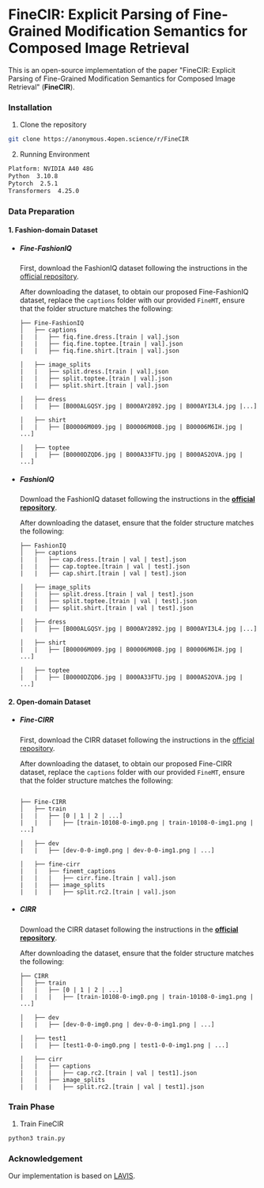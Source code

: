 # FineCIR: Explicit Parsing of Fine-Grained Modification Semantics for Composed Image Retrieval

This is an open-source implementation of the paper "FineCIR: Explicit Parsing of Fine-Grained Modification Semantics for Composed Image Retrieval" (**FineCIR**).




### Installation
1. Clone the repository

```sh
git clone https://anonymous.4open.science/r/FineCIR
```

2. Running Environment

```sh
Platform: NVIDIA A40 48G
Python  3.10.8
Pytorch  2.5.1
Transformers  4.25.0
```


### Data Preparation

#### 1. Fashion-domain Dataset


  - ##### Fine-FashionIQ
    First, download the FashionIQ dataset following the instructions in
    the [official repository](https://github.com/XiaoxiaoGuo/fashion-iq).

    After downloading the dataset, to obtain our proposed Fine-FashionIQ dataset, replace the ```captions``` folder with our provided ```FineMT```, ensure that the folder structure matches the following:
    ```
    ├── Fine-FashionIQ
    │   ├── captions
    |   |   ├── fiq.fine.dress.[train | val].json
    |   |   ├── fiq.fine.toptee.[train | val].json
    |   |   ├── fiq.fine.shirt.[train | val].json

    │   ├── image_splits
    |   |   ├── split.dress.[train | val].json
    |   |   ├── split.toptee.[train | val].json
    |   |   ├── split.shirt.[train | val].json

    │   ├── dress
    |   |   ├── [B000ALGQSY.jpg | B000AY2892.jpg | B000AYI3L4.jpg |...]

    │   ├── shirt
    |   |   ├── [B00006M009.jpg | B00006M00B.jpg | B00006M6IH.jpg | ...]

    │   ├── toptee
    |   |   ├── [B0000DZQD6.jpg | B000A33FTU.jpg | B000AS2OVA.jpg | ...]
    ```


  - ##### FashionIQ

    Download the FashionIQ dataset following the instructions in
    the [**official repository**](https://github.com/XiaoxiaoGuo/fashion-iq).

    After downloading the dataset, ensure that the folder structure matches the following:

    ```
    ├── FashionIQ
    │   ├── captions
    |   |   ├── cap.dress.[train | val | test].json
    |   |   ├── cap.toptee.[train | val | test].json
    |   |   ├── cap.shirt.[train | val | test].json

    │   ├── image_splits
    |   |   ├── split.dress.[train | val | test].json
    |   |   ├── split.toptee.[train | val | test].json
    |   |   ├── split.shirt.[train | val | test].json

    │   ├── dress
    |   |   ├── [B000ALGQSY.jpg | B000AY2892.jpg | B000AYI3L4.jpg |...]

    │   ├── shirt
    |   |   ├── [B00006M009.jpg | B00006M00B.jpg | B00006M6IH.jpg | ...]

    │   ├── toptee
    |   |   ├── [B0000DZQD6.jpg | B000A33FTU.jpg | B000AS2OVA.jpg | ...]
    ```



#### 2. Open-domain Dataset

  - ##### Fine-CIRR

    First, download the CIRR dataset following the instructions in the [official repository](https://github.com/Cuberick-Orion/CIRR).

    After downloading the dataset, to obtain our proposed Fine-CIRR dataset, replace the ```captions``` folder with our provided ```FineMT```, ensure that the folder structure matches the following:

    ```

    ├── Fine-CIRR
    │   ├── train
    |   |   ├── [0 | 1 | 2 | ...]
    |   |   |   ├── [train-10108-0-img0.png | train-10108-0-img1.png | ...]

    │   ├── dev
    |   |   ├── [dev-0-0-img0.png | dev-0-0-img1.png | ...]

    │   ├── fine-cirr
    |   |   ├── finemt_captions
    |   |   |   ├── cirr.fine.[train | val].json
    |   |   ├── image_splits
    |   |   |   ├── split.rc2.[train | val].json
    ```


  - ##### CIRR

    Download the CIRR dataset following the instructions in the [**official repository**](https://github.com/Cuberick-Orion/CIRR).

    After downloading the dataset, ensure that the folder structure matches the following:

    ```
    ├── CIRR
    │   ├── train
    |   |   ├── [0 | 1 | 2 | ...]
    |   |   |   ├── [train-10108-0-img0.png | train-10108-0-img1.png | ...]

    │   ├── dev
    |   |   ├── [dev-0-0-img0.png | dev-0-0-img1.png | ...]

    │   ├── test1
    |   |   ├── [test1-0-0-img0.png | test1-0-0-img1.png | ...]

    │   ├── cirr
    |   |   ├── captions
    |   |   |   ├── cap.rc2.[train | val | test1].json
    |   |   ├── image_splits
    |   |   |   ├── split.rc2.[train | val | test1].json
    ```



### Train Phase

1. Train FineCIR
```sh
python3 train.py
```

### Acknowledgement
Our implementation is based on [LAVIS](https://github.com/chiangsonw/cala?tab=readme-ov-file).

